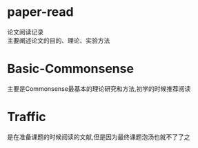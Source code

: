# paper-read
论文阅读记录  
主要阐述论文的目的、理论、实验方法

# Basic-Commonsense
主要是Commonsense最基本的理论研究和方法,初学的时候推荐阅读

# Traffic
是在准备课题的时候阅读的文献,但是因为最终课题泡汤也就不了了之


